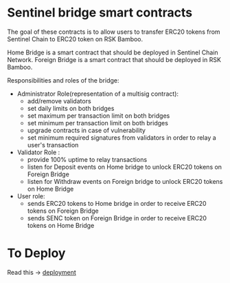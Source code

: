 # Sentinel bridge smart contracts

The goal of these contracts is to allow users to transfer ERC20 tokens from Sentinel Chain to ERC20 token on RSK Bamboo.

Home Bridge is a smart contract that should be deployed in Sentinel Chain Network.
Foreign Bridge is a smart contract that should be deployed in RSK Bamboo.

Responsibilities and roles of the bridge:
- Administrator Role(representation of a multisig contract):
  - add/remove validators
  - set daily limits on both bridges
  - set maximum per transaction limit on both bridges
  - set minimum per transaction limit on both bridges
  - upgrade contracts in case of vulnerability
  - set minimum required signatures from validators in order to relay a user's transaction
- Validator Role :
  - provide 100% uptime to relay transactions
  - listen for Deposit events on Home bridge to unlock ERC20 tokens on Foreign Bridge
  - listen for Withdraw events on Foreign bridge to unlock ERC20 tokens on Home Bridge
- User role:
  - sends ERC20 tokens to Home bridge in order to receive ERC20 tokens on Foreign Bridge
  - sends SENC token on Foreign Bridge in order to receive ERC20 tokens on Home Bridge

# To Deploy
Read this -> [deployment](https://github.com/InfoCorp-Technologies/sentinel-bridge-rsk/blob/master/contracts/deploy/README.md)
